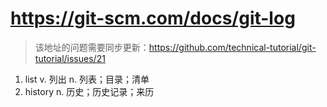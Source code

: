 # https://git-scm.com/docs/git-log
> 该地址的问题需要同步更新：https://github.com/technical-tutorial/git-tutorial/issues/21

1. list v. 列出 n. 列表；目录；清单
2. history n. 历史；历史记录；来历
